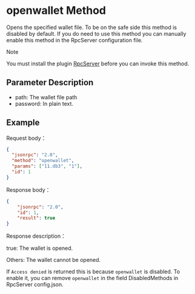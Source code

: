 # openwallet Method

Opens the specified wallet file. To be on the safe side this method is disabled by default. If you do need to use this method you can manually enable this method in the RpcServer configuration file.

> [!Note]
>
> You must install the plugin [RpcServer](https://github.com/neo-project/neo-modules/releases) before you can invoke this method.

## Parameter Description

- path: The wallet file path
- password: In plain text.

## Example

Request body：

```json
{
  "jsonrpc": "2.0",
  "method": "openwallet",
  "params": ["11.db3", "1"],
  "id": 1
}
```

Response body：

```json
{
    "jsonrpc": "2.0",
    "id": 1,
    "result": true
}
```

Response description：

true: The wallet is opened.

Others: The wallet cannot be opened.

If `Access denied` is returned this is because `openwallet` is disabled. To enable it, you can remove  `openwallet` in the field DisabledMethods in RpcServer config.json.

